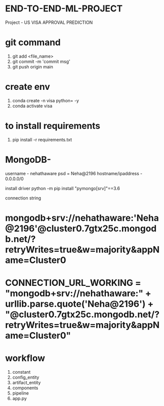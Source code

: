 # END-TO-END-ML-PROJECT

Project -
US VISA APPROVAL PREDICTION


# git command
1. git add <file_name>
2. git commit -m 'commit msg'
3. git push origin main

# create env

1. conda create -n visa python=<version> -y
2. conda activate visa

# to install requirements
1. pip install -r requirements.txt



# MongoDB-
username - nehathaware
psd  = Neha@2196
hostname/ipaddress - 0.0.0.0/0

install driver
python -m pip install "pymongo[srv]"==3.6

connection string 

# mongodb+srv://nehathaware:'Neha@2196'@cluster0.7gtx25c.mongodb.net/?retryWrites=true&w=majority&appName=Cluster0
# CONNECTION_URL_WORKING = "mongodb+srv://nehathaware:" + urllib.parse.quote('Neha@2196') + "@cluster0.7gtx25c.mongodb.net/?retryWrites=true&w=majority&appName=Cluster0"


# workflow
1. constant
2. config_entity
3. artifact_entity
4. components
5. pipeline
6. app.py
